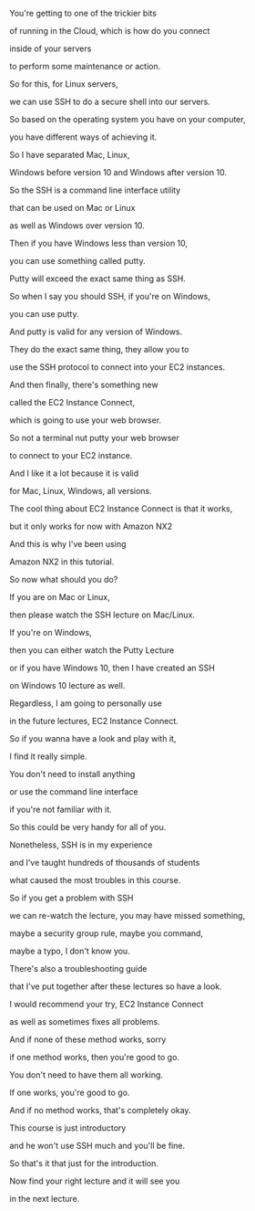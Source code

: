 You're getting to one of the trickier bits

of running in the Cloud, which is how do you connect

inside of your servers

to perform some maintenance or action.

So for this, for Linux servers,

we can use SSH to do a secure shell into our servers.

So based on the operating system you have on your computer,

you have different ways of achieving it.

So I have separated Mac, Linux,

Windows before version 10 and Windows after version 10.

So the SSH is a command line interface utility

that can be used on Mac or Linux

as well as Windows over version 10.

Then if you have Windows less than version 10,

you can use something called putty.

Putty will exceed the exact same thing as SSH.

So when I say you should SSH, if you're on Windows,

you can use putty.

And putty is valid for any version of Windows.

They do the exact same thing, they allow you to

use the SSH protocol to connect into your EC2 instances.

And then finally, there's something new

called the EC2 Instance Connect,

which is going to use your web browser.

So not a terminal nut putty your web browser

to connect to your EC2 instance.

And I like it a lot because it is valid

for Mac, Linux, Windows, all versions.

The cool thing about EC2 Instance Connect is that it works,

but it only works for now with Amazon NX2

And this is why I've been using

Amazon NX2 in this tutorial.

So now what should you do?

If you are on Mac or Linux,

then please watch the SSH lecture on Mac/Linux.

If you're on Windows,

then you can either watch the Putty Lecture

or if you have Windows 10, then I have created an SSH

on Windows 10 lecture as well.

Regardless, I am going to personally use

in the future lectures, EC2 Instance Connect.

So if you wanna have a look and play with it,

I find it really simple.

You don't need to install anything

or use the command line interface

if you're not familiar with it.

So this could be very handy for all of you.

Nonetheless, SSH is in my experience

and I've taught hundreds of thousands of students

what caused the most troubles in this course.

So if you get a problem with SSH

we can re-watch the lecture, you may have missed something,

maybe a security group rule, maybe you command,

maybe a typo, I don't know you.

There's also a troubleshooting guide

that I've put together after these lectures so have a look.

I would recommend your try, EC2 Instance Connect

as well as sometimes fixes all problems.

And if none of these method works, sorry

if one method works, then you're good to go.

You don't need to have them all working.

If one works, you're good to go.

And if no method works, that's completely okay.

This course is just introductory

and he won't use SSH much and you'll be fine.

So that's it that just for the introduction.

Now find your right lecture and it will see you

in the next lecture.